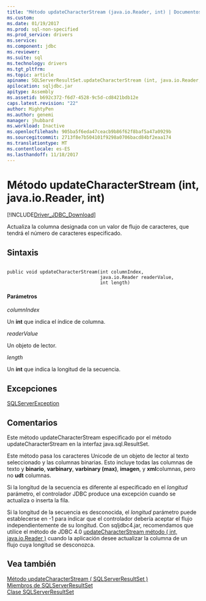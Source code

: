 ```yaml
---
title: "Método updateCharacterStream (java.io.Reader, int) | Documentos de Microsoft"
ms.custom: 
ms.date: 01/19/2017
ms.prod: sql-non-specified
ms.prod_service: drivers
ms.service: 
ms.component: jdbc
ms.reviewer: 
ms.suite: sql
ms.technology: drivers
ms.tgt_pltfrm: 
ms.topic: article
apiname: SQLServerResultSet.updateCharacterStream (int, java.io.Reader, int)
apilocation: sqljdbc.jar
apitype: Assembly
ms.assetid: b692c372-f6d7-4528-9c5d-cd8421bdb12e
caps.latest.revision: "22"
author: MightyPen
ms.author: genemi
manager: jhubbard
ms.workload: Inactive
ms.openlocfilehash: 905ba5f6eda47ceacb9b86f62f8baf5a47a0929b
ms.sourcegitcommit: 2713f8e7b504101f9298a0706bacd84bf2eaa174
ms.translationtype: MT
ms.contentlocale: es-ES
ms.lasthandoff: 11/18/2017
---
```

# <a name="updatecharacterstream-method-int-javaioreader-int"></a>Método updateCharacterStream (int, java.io.Reader, int)
[!INCLUDE[Driver_JDBC_Download](../../../includes/driver_jdbc_download.md)]

  Actualiza la columna designada con un valor de flujo de caracteres, que tendrá el número de caracteres especificado.  
  
## <a name="syntax"></a>Sintaxis  
  
```  
  
public void updateCharacterStream(int columnIndex,  
                                  java.io.Reader readerValue,  
                                  int length)  
```  
  
#### <a name="parameters"></a>Parámetros  
 *columnIndex*  
  
 Un **int** que indica el índice de columna.  
  
 *readerValue*  
  
 Un objeto de lector.  
  
 *length*  
  
 Un **int** que indica la longitud de la secuencia.  
  
## <a name="exceptions"></a>Excepciones  
 [SQLServerException](../../../connect/jdbc/reference/sqlserverexception-class.md)  
  
## <a name="remarks"></a>Comentarios  
 Este método updateCharacterStream especificado por el método updateCharacterStream en la interfaz java.sql.ResultSet.  
  
 Este método pasa los caracteres Unicode de un objeto de lector al texto seleccionado y las columnas binarias. Esto incluye todas las columnas de texto y **binario**, **varbinary**, **varbinary (max)**, **imagen**, y **xml**columnas, pero no **udt** columnas.  
  
 Si la longitud de la secuencia es diferente al especificado en el *longitud* parámetro, el controlador JDBC produce una excepción cuando se actualiza o inserta la fila.  
  
 Si la longitud de la secuencia es desconocida, el *longitud* parámetro puede establecerse en -1 para indicar que el controlador debería aceptar el flujo independientemente de su longitud. Con sqljdbc4.jar, recomendamos que utilice el método de JDBC 4.0 [updateCharacterStream método &#40; int, java.io.Reader &#41;](../../../connect/jdbc/reference/updatecharacterstream-method-int-java-io-reader.md) cuando la aplicación desee actualizar la columna de un flujo cuya longitud se desconozca.  
  
## <a name="see-also"></a>Vea también  
 [Método updateCharacterStream &#40; SQLServerResultSet &#41;](../../../connect/jdbc/reference/updatecharacterstream-method-sqlserverresultset.md)   
 [Miembros de SQLServerResultSet](../../../connect/jdbc/reference/sqlserverresultset-members.md)   
 [Clase SQLServerResultSet](../../../connect/jdbc/reference/sqlserverresultset-class.md)  
  
  
